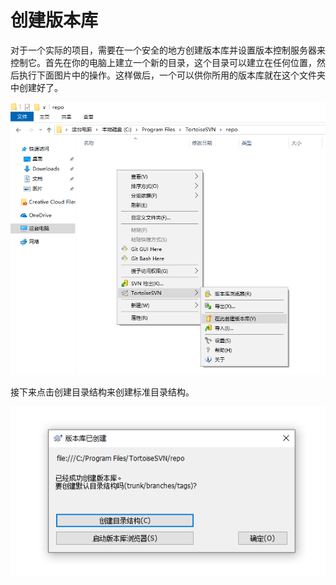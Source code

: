 # 创建版本库

对于一个实际的项目，需要在一个安全的地方创建版本库并设置版本控制服务器来控制它。首先在你的电脑上建立一个新的目录，这个目录可以建立在任何位置，然后执行下面图片中的操作。这样做后，一个可以供你所用的版本库就在这个文件夹中创建好了。

![创建版本库](./创建版本库-1.png)

接下来点击创建目录结构来创建标准目录结构。

![创建版本库](./创建版本库-2.png)